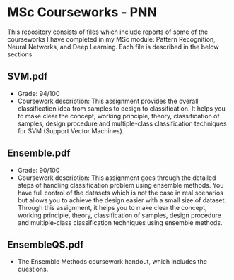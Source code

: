 # MSc Courseworks - PNN
This repository consists of files which include reports of some of the courseworks I have completed in my MSc module: Pattern Recognition, Neural Networks, and Deep Learning. Each file is described in the below sections.

SVM.pdf
- 
- Grade: 94/100
- Coursework description: This assignment provides the overall classification idea from samples to design to classification. It helps you to make clear the concept, working principle, theory, classification of samples, design procedure and multiple-class classification techniques for SVM (Support Vector Machines).

Ensemble.pdf
- 
- Grade: 90/100
- Coursework description: This assignment goes through the detailed steps of handling classification problem using ensemble methods. You have full control of the datasets which is not the case in real scenarios but allows you to achieve the design easier with a small size of dataset. Through this assignment, it helps you to make clear the concept, working principle, theory, classification of samples, design procedure and multiple-class classification techniques using ensemble methods.

EnsembleQS.pdf
- 
- The Ensemble Methods coursework handout, which includes the questions.
